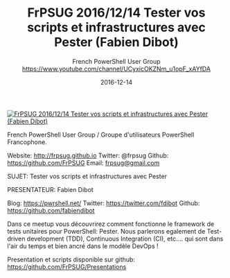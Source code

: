 ﻿---
title: FrPSUG 2016/12/14 Tester vos scripts et infrastructures avec Pester (Fabien Dibot)
date: 2016-12-14
tags: France, French, UserGroup, French PowerShell User Group
author: French PowerShell User Group https://www.youtube.com/channel/UCyxicOKZNm_u1opF_xAYfDA
---

[![FrPSUG 2016/12/14 Tester vos scripts et infrastructures avec Pester (Fabien Dibot)](https://i4.ytimg.com/vi/sO3GaSpLIdE/hqdefault.jpg "FrPSUG 2016/12/14 Tester vos scripts et infrastructures avec Pester (Fabien Dibot)")](https://www.youtube.com/watch?v=sO3GaSpLIdE)

French PowerShell User Group / Groupe d'utilisateurs PowerShell Francophone.

Website: http://frpsug.github.io
Twitter: @frpsug
Github: https://github.com/FrPSUG
Email: frpsug@gmail.com


SUJET: Tester vos scripts et infrastructures avec Pester

PRESENTATEUR: Fabien Dibot

Blog: https://pwrshell.net/
Twitter: https://twitter.com/fdibot
Github: https://github.com/fabiendibot

Dans ce meetup vous découvrirez comment fonctionne le framework de tests unitaires pour PowerShell: Pester.  Nous parlerons egalement de Test-driven development (TDD), Continuous Integration (CI), etc.... qui sont dans l'air du temps et bien ancré dans le modèle DevOps ! 

Presentation et scripts disponible sur github: https://github.com/FrPSUG/Presentations
